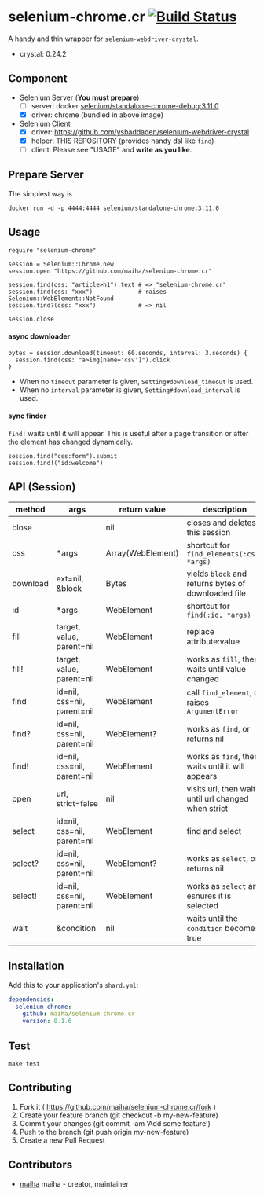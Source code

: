 # selenium-chrome.cr [![Build Status](https://travis-ci.org/maiha/selenium-chrome.cr.svg?branch=master)](https://travis-ci.org/maiha/selenium-chrome.cr)

A handy and thin wrapper for `selenium-webdriver-crystal`.

- crystal: 0.24.2

## Component

- Selenium Server (**You must prepare**)
  - [ ] server: docker [selenium/standalone-chrome-debug:3.11.0](https://hub.docker.com/r/selenium/standalone-chrome-debug/)
  - [x] driver: chrome (bundled in above image)
- Selenium Client
  - [x] driver: https://github.com/ysbaddaden/selenium-webdriver-crystal
  - [x] helper: THIS REPOSITORY (provides handy dsl like `find`)
  - [ ] client: Please see "USAGE" and **write as you like**.

## Prepare Server
The simplest way is
```shell
docker run -d -p 4444:4444 selenium/standalone-chrome:3.11.0
```

## Usage

```crystal
require "selenium-chrome"

session = Selenium::Chrome.new
session.open "https://github.com/maiha/selenium-chrome.cr"

session.find(css: "article>h1").text # => "selenium-chrome.cr"
session.find(css: "xxx")             # raises Selenium::WebElement::NotFound
session.find?(css: "xxx")            # => nil

session.close
```

#### async downloader

```crystal
bytes = session.download(timeout: 60.seconds, interval: 3.seconds) {
  session.find(css: "a>img[name='csv']").click
}
```

- When no `timeout` parameter is given, `Setting#download_timeout` is used.
- When no `interval` parameter is given, `Setting#download_interval` is used.

#### sync finder

`find!` waits until it will appear. This is useful after a page transition or after the element has changed dynamically.

```crystal
session.find("css:form").submit
session.find!("id:welcome")
```

## API (Session)

| method   | args                        | return value      | description                                          |
|----------|-----------------------------|-------------------|------------------------------------------------------|
| close    |                             | nil               | closes and deletes this session                      |
| css      | *args                       | Array(WebElement) | shortcut for `find_elements(:css, *args)`            |
| download | ext=nil, &block             | Bytes             | yields `block` and returns bytes of downloaded file  |
| id       | *args                       | WebElement        | shortcut for `find(:id, *args)`                      |
| fill     | target, value, parent=nil   | WebElement        | replace attribute:value                              |
| fill!    | target, value, parent=nil   | WebElement        | works as `fill`,  then waits until value changed     |
| find     | id=nil, css=nil, parent=nil | WebElement        | call `find_element`, or raises `ArgumentError`       |
| find?    | id=nil, css=nil, parent=nil | WebElement?       | works as `find`, or returns nil                      |
| find!    | id=nil, css=nil, parent=nil | WebElement        | works as `find`, then waits until it will appears    |
| open     | url, strict=false           | nil               | visits url, then waits until url changed when strict |
| select   | id=nil, css=nil, parent=nil | WebElement        | find and select|
| select?  | id=nil, css=nil, parent=nil | WebElement?       | works as `select`, or returns nil                      |
| select!  | id=nil, css=nil, parent=nil | WebElement        | works as `select` and esnures it is selected |
| wait     | &condition                  | nil               | waits until the `condition` becomes true             |


## Installation

Add this to your application's `shard.yml`:

```yaml
dependencies:
  selenium-chrome:
    github: maiha/selenium-chrome.cr
    version: 0.1.6
```

## Test

```console
make test
```

## Contributing

1. Fork it ( https://github.com/maiha/selenium-chrome.cr/fork )
2. Create your feature branch (git checkout -b my-new-feature)
3. Commit your changes (git commit -am 'Add some feature')
4. Push to the branch (git push origin my-new-feature)
5. Create a new Pull Request

## Contributors

- [maiha](https://github.com/maiha) maiha - creator, maintainer
